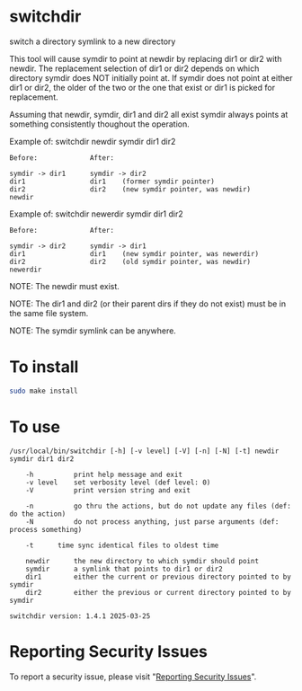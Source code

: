 # switchdir

switch a directory symlink to a new directory

This tool will cause symdir to point at newdir by replacing dir1 or dir2
with newdir.   The replacement selection of dir1 or dir2 depends on which
directory symdir does NOT initially point at.  If symdir does not point
at either dir1 or dir2, the older of the two or the one that exist or
dir1 is picked for replacement.

Assuming that newdir, symdir, dir1 and dir2 all exist symdir always points
at something consistently thoughout the operation.

Example of: switchdir newdir symdir dir1 dir2

    Before:		        After:

	symdir -> dir1		symdir -> dir2
	dir1			    dir1	(former symdir pointer)
	dir2			    dir2	(new symdir pointer, was newdir)
	newdir

Example of: switchdir newerdir symdir dir1 dir2

    Before:		        After:

	symdir -> dir2		symdir -> dir1
	dir1			    dir1	(new symdir pointer, was newerdir)
	dir2			    dir2	(old symdir pointer, was newdir)
	newerdir

NOTE: The newdir must exist.

NOTE: The dir1 and dir2 (or their parent dirs if they do not exist) must be in the same file system.

NOTE: The symdir symlink can be anywhere.


# To install

```sh
sudo make install
```


# To use

```
/usr/local/bin/switchdir [-h] [-v level] [-V] [-n] [-N] [-t] newdir symdir dir1 dir2

    -h          print help message and exit
    -v level    set verbosity level (def level: 0)
    -V          print version string and exit

    -n          go thru the actions, but do not update any files (def: do the action)
    -N          do not process anything, just parse arguments (def: process something)

    -t		time sync identical files to oldest time

    newdir		the new directory to which symdir should point
    symdir		a symlink that points to dir1 or dir2
    dir1		either the current or previous directory pointed to by symdir
    dir2		either the previous or current directory pointed to by symdir

switchdir version: 1.4.1 2025-03-25
```


# Reporting Security Issues

To report a security issue, please visit "[Reporting Security Issues](https://github.com/lcn2/switchdir/security/policy)".
